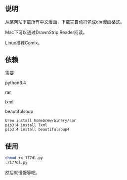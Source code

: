 ## 说明

从某网站下载所有中文漫画，下载完自动打包成cbr漫画格式。

Mac下可以通过DrawnStrip Reader阅读。

Linux推荐Comix。



## 依赖

需要

python3.4

rar 

lxml 

beautifulsoup

``` bash
brew install homebrew/binary/rar
pip3.4 install lxml
pip3.4 install beautifulsoup4
```



## 使用

``` bash
chmod +x 177dl.py
./177dl.py
```

然后就慢慢等吧。